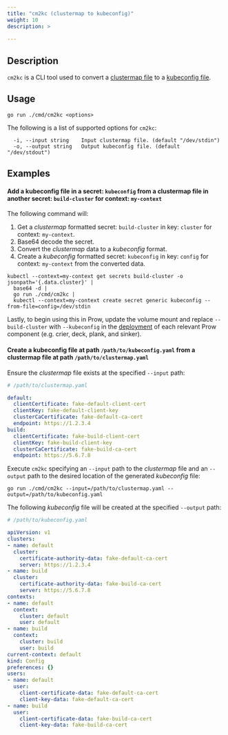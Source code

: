 ```yaml
---
title: "cm2kc (clustermap to kubeconfig)"
weight: 10
description: >
  
---
```


## Description

`cm2kc` is a CLI tool used to convert a [clustermap file][clustermap docs] to a [kubeconfig file][kubeconfig docs].

## Usage

```shell
go run ./cmd/cm2kc <options>
```

The following is a list of supported options for `cm2kc`:

```console
  -i, --input string    Input clustermap file. (default "/dev/stdin")
  -o, --output string   Output kubeconfig file. (default "/dev/stdout")
```

## Examples

#### Add a kubeconfig file in a secret: `kubeconfig` from a clustermap file in another secret: `build-cluster` for context: `my-context`

The following command will:

1. Get a *clustermap* formatted secret: `build-cluster` in key: `cluster` for context: `my-context`.
1. Base64 decode the secret.
1. Convert the *clustermap* data to a *kubeconfig* format.
1. Create a *kubeconfig* formatted secret: `kubeconfig` in key: `config` for context: `my-context` from the converted data.

```shell
kubectl --context=my-context get secrets build-cluster -o jsonpath='{.data.cluster}' |
  base64 -d |
  go run ./cmd/cm2kc |
  kubectl --context=my-context create secret generic kubeconfig --from-file=config=/dev/stdin
```

Lastly, to begin using this in Prow, update the volume mount and replace `--build-cluster` with `--kubeconfig` in the [deployment](https://github.com/istio/test-infra/pull/1713) of each relevant Prow component (e.g. crier, deck, plank, and sinker).

#### Create a kubeconfig file at path `/path/to/kubeconfig.yaml` from a clustermap file at path `/path/to/clustermap.yaml`

Ensure the *clustermap* file exists at the specified `--input` path:  

```yaml
# /path/to/clustermap.yaml

default:
  clientCertificate: fake-default-client-cert
  clientKey: fake-default-client-key
  clusterCaCertificate: fake-default-ca-cert
  endpoint: https://1.2.3.4
build:
  clientCertificate: fake-build-client-cert
  clientKey: fake-build-client-key
  clusterCaCertificate: fake-build-ca-cert
  endpoint: https://5.6.7.8
```

Execute `cm2kc` specifying an `--input` path to the *clustermap* file and an `--output` path to the desired location of the generated *kubeconfig* file:

```shell
go run ./cmd/cm2kc --input=/path/to/clustermap.yaml --output=/path/to/kubeconfig.yaml
```

The following *kubeconfig* file will be created at the specified `--output` path:  

```yaml
# /path/to/kubeconfig.yaml

apiVersion: v1
clusters:
- name: default
  cluster:
    certificate-authority-data: fake-default-ca-cert
    server: https://1.2.3.4
- name: build
  cluster:
    certificate-authority-data: fake-build-ca-cert
    server: https://5.6.7.8
contexts:
- name: default
  context:
    cluster: default
    user: default
- name: build
  context:
    cluster: build
    user: build
current-context: default
kind: Config
preferences: {}
users:
- name: default
  user:
    client-certificate-data: fake-default-ca-cert
    client-key-data: fake-default-ca-cert
- name: build
  user:
    client-certificate-data: fake-build-ca-cert
    client-key-data: fake-build-ca-cert
```

[clustermap docs]: /docs/getting-started-deploy/#run-test-pods-in-different-clusters
[kubeconfig docs]: https://kubernetes.io/docs/tasks/access-application-cluster/configure-access-multiple-clusters/
